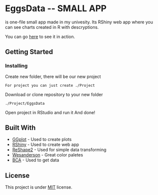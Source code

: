 # EggsData -- SMALL APP

is one-file small app made in my univesity. Its RShiny web app where you can see charts created in R with descryptions.

You can go [here](https://damianszpura.shinyapps.io/REggsData/) to see it in action.


## Getting Started
### Installing

Create new folder, there will be our new project
```
For project you can just create ./Project 
```

Download or clone repository to your new folder
```
./Project/EggsData
```

Open project in RStudio and run it
And done!

## Built With

* [GGplot](https://docs.oracle.com/javase/8/docs/) - Used to create plots
* [RShiny](https://shiny.rstudio.com/) - Used to create web app
* [ReShape2](https://seananderson.ca/2013/10/19/reshape/) - Used for simple data transforming
* [Wesanderson](https://github.com/karthik/wesanderson) - Great color paletes
* [BCA](https://cran.r-project.org/web/packages/BCA/BCA.pdf) - Used to get data

## License
This project is under [MIT](https://en.wikipedia.org/wiki/MIT_License) license.
